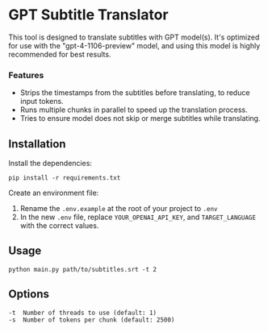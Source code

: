 # GPT Subtitle Translator

This tool is designed to translate subtitles with GPT model(s). It's optimized for use with the "gpt-4-1106-preview" model, and using this model is highly recommended for best results.
### Features
- Strips the timestamps from the subtitles before translating, to reduce input tokens.
- Runs multiple chunks in parallel to speed up the translation process.
- Tries to ensure model does not skip or merge subtitles while translating.

## Installation

Install the dependencies:

```
pip install -r requirements.txt
```

Create an environment file:
1. Rename the `.env.example` at the root of your project to `.env`
2. In the new `.env` file, replace `YOUR_OPENAI_API_KEY`, and `TARGET_LANGUAGE` with the correct values.

## Usage

```
python main.py path/to/subtitles.srt -t 2
```

## Options

```
-t  Number of threads to use (default: 1)  
-s  Number of tokens per chunk (default: 2500)                    
```
